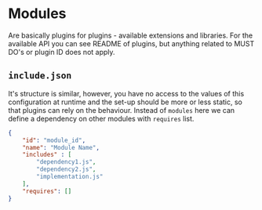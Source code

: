 # Modules

Are basically plugins for plugins - available extensions and libraries.
For the available API you can see README of plugins, but anything related to
MUST DO's or plugin ID does not apply.



## `include.json`
It's structure is similar, however, you have no access to the values of
this configuration at runtime and the set-up should be more or less static,
so that plugins can rely on the behaviour. Instead of `modules` here we can
define a dependency on other modules with `requires` list.
````json
{
    "id": "module_id",
    "name": "Module Name",
    "includes" : [
        "dependency1.js",
        "dependency2.js",
        "implementation.js"
    ],
    "requires": []
}
````
